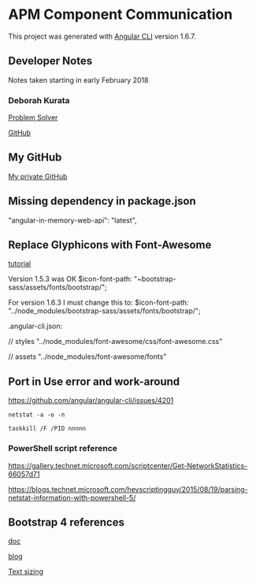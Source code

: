 # APM Component Communication

This project was generated with [Angular CLI](https://github.com/angular/angular-cli) version 1.6.7.

## Developer Notes
Notes taken starting in early February 2018
### Deborah Kurata
[Problem Solver](http://blogs.msmvps.com/deborahk/angular-component-communication-problem-solver)

[GitHub](https://github.com/DeborahK/Angular-Communication)
## My GitHub
[My private GitHub](https://github.com/fmorriso/APM-communication)

## Missing dependency in package.json
 "angular-in-memory-web-api": "latest",
## Replace Glyphicons with Font-Awesome
[tutorial](https://medium.com/@beeman/tutorial-add-bootstrap-to-angular-cli-apps-b0a652f2eb2)

Version 1.5.3 was OK
$icon-font-path: "~bootstrap-sass/assets/fonts/bootstrap/";

For version 1.6.3 I must change this to:
$icon-font-path: "../node_modules/bootstrap-sass/assets/fonts/bootstrap/";

.angular-cli.json:

  // styles
  "../node_modules/font-awesome/css/font-awesome.css"
  
  // assets
  "../node_modules/font-awesome/fonts"
## Port in Use error and work-around
https://github.com/angular/angular-cli/issues/4201
```
netstat -a -o -n

taskkill /F /PID nnnnn
```
### PowerShell script reference
https://gallery.technet.microsoft.com/scriptcenter/Get-NetworkStatistics-66057d71

https://blogs.technet.microsoft.com/heyscriptingguy/2015/08/19/parsing-netstat-information-with-powershell-5/
## Bootstrap 4 references

[doc](https://getbootstrap.com/)

[blog](https://blog.getbootstrap.com/)

[Text sizing](https://getbootstrap.com/docs/4.0/utilities/sizing/)

